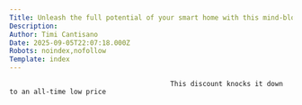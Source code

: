 ```yaml
---
Title: Unleash the full potential of your smart home with this mind-blowing D-Link switch that's 44% off
Description: 
Author: Timi Cantisano
Date: 2025-09-05T22:07:18.000Z
Robots: noindex,nofollow
Template: index
---
```


                                            This discount knocks it down to an all-time low price
                                        